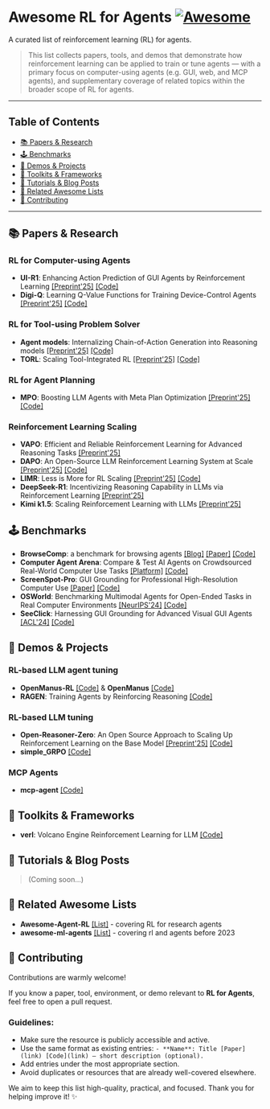 # Awesome RL for Agents [![Awesome](https://awesome.re/badge.svg)](https://awesome.re)

A curated list of reinforcement learning (RL) for agents.

> This list collects papers, tools, and demos that demonstrate how reinforcement learning can be applied to train or tune agents — with a primary focus on computer-using agents (e.g. GUI, web, and MCP agents), and supplementary coverage of related topics within the broader scope of RL for agents.

---

## Table of Contents

- [📚 Papers & Research](#-papers--research)
- [🕹️ Benchmarks](#-benchmarks)
- [🧪 Demos & Projects](#-demos--projects)
- [🧰 Toolkits & Frameworks](#-toolkits--frameworks)
- [📄 Tutorials & Blog Posts](#-tutorials--blog-posts)
- [🔗 Related Awesome Lists](#-related-awesome-lists)
- [🤝 Contributing](#-contributing)

---

## 📚 Papers & Research
### RL for Computer-using Agents
- **UI-R1**: Enhancing Action Prediction of GUI Agents by Reinforcement Learning [[Preprint'25]](https://arxiv.org/abs//2503.21620) [[Code]](https://github.com/lll6gg/UI-R1)
- **Digi-Q**: Learning Q-Value Functions for Training Device-Control Agents [[Preprint'25]](https://arxiv.org/abs/2502.15760) [[Code]](https://github.com/DigiRL-agent/digiq)

### RL for Tool-using Problem Solver
- **Agent models**: Internalizing Chain-of-Action Generation into Reasoning models [[Preprint'25]](https://arxiv.org/abs/2503.06580) [[Code]](https://github.com/ADaM-BJTU/AutoCoA)
- **TORL**: Scaling Tool-Integrated RL [[Preprint'25]](https://arxiv.org/pdf/2503.23383) [[Code]](https://github.com/GAIR-NLP/ToRL)

### RL for Agent Planning
- **MPO**: Boosting LLM Agents with Meta Plan Optimization [[Preprint'25]](https://arxiv.org/abs/2503.02682) [[Code]](https://github.com/WeiminXiong/MPO)

### Reinforcement Learning Scaling
- **VAPO**: Efficient and Reliable Reinforcement Learning for Advanced Reasoning Tasks [[Preprint'25]](https://arxiv.org/abs/2504.05118)
- **DAPO**: An Open-Source LLM Reinforcement Learning System at Scale [[Preprint'25]](https://arxiv.org/abs/2503.14476v1) [[Code]](https://github.com/BytedTsinghua-SIA/DAPO)
- **LIMR**: Less is More for RL Scaling [[Preprint'25]](https://arxiv.org/abs/2502.11886) [[Code]](https://github.com/GAIR-NLP/LIMR)
- **DeepSeek-R1**: Incentivizing Reasoning Capability in LLMs via Reinforcement Learning [[Preprint'25]](https://arxiv.org/abs/2501.12948)
- **Kimi k1.5**: Scaling Reinforcement Learning with LLMs [[Preprint'25]](https://arxiv.org/abs/2501.12599)

## 🕹 Benchmarks
- **BrowseComp**: a benchmark for browsing agents [[Blog]](https://openai.com/index/browsecomp/) [[Paper]](https://cdn.openai.com/pdf/5e10f4ab-d6f7-442e-9508-59515c65e35d/browsecomp.pdf) [[Code]](https://github.com/openai/simple-evals)
- **Computer Agent Arena**: Compare & Test AI Agents on Crowdsourced Real-World Computer Use Tasks [[Platform]](https://arena.xlang.ai/) [[Code]](https://github.com/xlang-ai/computer-agent-arena)
- **ScreenSpot-Pro**: GUI Grounding for Professional High-Resolution Computer Use [[Paper]](https://likaixin2000.github.io/papers/ScreenSpot_Pro.pdf) [[Code]](https://github.com/likaixin2000/ScreenSpot-Pro-GUI-Grounding)
- **OSWorld**: Benchmarking Multimodal Agents for Open-Ended Tasks in Real Computer Environments [[NeurIPS'24]](https://proceedings.neurips.cc/paper_files/paper/2024/hash/5d413e48f84dc61244b6be550f1cd8f5-Abstract-Datasets_and_Benchmarks_Track.html) [[Code]](https://github.com/xlang-ai/OSWorld)
- **SeeClick**: Harnessing GUI Grounding for Advanced Visual GUI Agents [[ACL'24]](https://aclanthology.org/2024.acl-long.505.pdf) [[Code]](https://github.com/njucckevin/SeeClick)

## 🧪 Demos & Projects

### RL-based LLM agent tuning
- **OpenManus-RL** [[Code]](https://github.com/OpenManus/OpenManus-RL) & **OpenManus** [[Code]](https://github.com/mannaandpoem/OpenManus)
- **RAGEN**: Training Agents by Reinforcing Reasoning [[Code]](https://github.com/ZihanWang314/ragen)

### RL-based LLM tuning
- **Open-Reasoner-Zero**: An Open Source Approach to Scaling Up Reinforcement Learning on the Base Model [[Preprint'25]](https://arxiv.org/abs/2503.24290) [[Code]](https://github.com/Open-Reasoner-Zero/Open-Reasoner-Zero)
- **simple_GRPO** [[Code]](https://github.com/lsdefine/simple_GRPO)

### MCP Agents
- **mcp-agent** [[Code]](https://github.com/lastmile-ai/mcp-agent)

## 🧰 Toolkits & Frameworks
- **verl**: Volcano Engine Reinforcement Learning for LLM [[Code]](https://github.com/volcengine/verl)

## 📄 Tutorials & Blog Posts
> (Coming soon...)

## 🔗 Related Awesome Lists
- **Awesome-Agent-RL** [[List]](https://github.com/0russwest0/Awesome-Agent-RL) - covering RL for research agents
- **awesome-ml-agents** [[List]](https://github.com/tokarev-i-v/awesome-llm-rl-agents) - covering rl and agents before 2023

## 🤝 Contributing

Contributions are warmly welcome!

If you know a paper, tool, environment, or demo relevant to **RL for Agents**, feel free to open a pull request.

### Guidelines:
- Make sure the resource is publicly accessible and active.
- Use the same format as existing entries: `- **Name**: Title [Paper](link) [Code](link) – short description (optional).`
- Add entries under the most appropriate section.
- Avoid duplicates or resources that are already well-covered elsewhere.

We aim to keep this list high-quality, practical, and focused. Thank you for helping improve it! ✨
